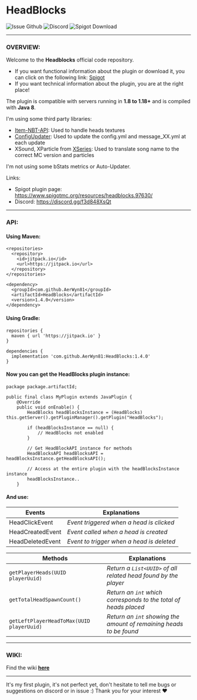 # HeadBlocks

![Issue Github](https://img.shields.io/github/issues-raw/AerWyn81/HeadBlocks?color=%2370d121&style=for-the-badge)
![Discord](https://img.shields.io/discord/912462773995335701?label=DISCORD&logo=discord&logoColor=%238bc1f7&style=for-the-badge)
![Spigot Download](https://img.shields.io/spiget/downloads/97630?logo=data%3Aimage%2Fpng%3Bbase64%2CiVBORw0KGgoAAAANSUhEUgAAAA4AAAAOCAYAAAAfSC3RAAAAAXNSR0IB2cksfwAAAARnQU1BAACxjwv8YQUAAAAJcEhZcwAADsMAAA7DAcdvqGQAAAGASURBVDhPYxg0gB2I2Xx8fDRERUV5jI2N%2BSHCCMAIpZEBk6%2Bv73x2dnYNQUFB1Y8fP15kZWVdsHTp0oVQeTBghtLI4H9kZOSmGzdunGNkZLQ%2Ff%2F68w8GDB89C5eCACUqjgMbGxn9AG6O4ubkN9PX1vaHCKADs1MIQC84%2F7P%2BEf3L%2FfQnii%2F5ilDjzXPgYUKMMLxfrET7Bjy6TJ%2B%2F4CZKDAZBTGf2MP603kP7cyvzjT5Qcy9tEWaHvifysX%2BSkuV4x64s8kHv2UYKBk1%2Fq9MOHD39BtEE0skiJC7k%2BfM9pzsn2X%2FzuW27JD1%2F%2Bi3Ky%2FGR%2B%2B42d4eEHPoZ773nsuLi4Ynh4eOY%2Ff%2F4cbDPYqW5ubipfvnyZxMzMJPLv3%2F8D379%2F%2FcXBxmHJzMoKioanv3%2F%2F1gY6WxkYug%2Ffvn1rfPr06bfw6Kivr2c6cOAAEzAE%2F0CFwHKurq5cQEMvMjExyf7792%2Ff%2F%2F%2F%2Fo0%2BcOPEOrIIQsLe3V7C2tpYDMrHGAj0AAwMAnm2Bn%2B%2FKtQMAAAAASUVORK5CYII%3D&style=for-the-badge)
___

### OVERVIEW:

Welcome to the **Headblocks** official code repository.

* If you want functional information about the plugin or download it, you can click on the following
  link: [Spigot](https://www.spigotmc.org/resources/headblocks-1-8-1-17.97630/)
* If you want technical information about the plugin, you are at the right place!

The plugin is compatible with servers running in **1.8 to 1.18+** and is compiled with **Java 8**.

I'm using some third party libraries:

* [Item-NBT-API](https://github.com/tr7zw/Item-NBT-API): Used to handle heads textures
* [ConfigUpdater](https://github.com/tchristofferson/Config-Updater): Used to update the config.yml and message_XX.yml
  at each update
* XSound, XParticle from [XSeries](https://github.com/CryptoMorin/XSeries): Used to translate song name to the correct
  MC version and particles

I'm not using some bStats metrics or Auto-Updater.

Links:

* Spigot plugin page: https://www.spigotmc.org/resources/headblocks.97630/
* Discord: https://discord.gg/f3d848XsQt

___

### API:

#### Using Maven:

```
<repositories>
  <repository>
    <id>jitpack.io</id>
    <url>https://jitpack.io</url>
  </repository>
</repositories>

<dependency>
  <groupId>com.github.AerWyn81</groupId>
  <artifactId>HeadBlocks</artifactId>
  <version>1.4.0</version>
</dependency>
```

#### Using Gradle:

```
repositories {
  maven { url 'https://jitpack.io' }
}

dependencies {
  implementation 'com.github.AerWyn81:HeadBlocks:1.4.0'
}
```

#### Now you can get the HeadBlocks plugin instance:

```
package package.artifactId;

public final class MyPlugin extends JavaPlugin {
    @Override
    public void onEnable() {
        HeadBlocks headBlocksInstance = (HeadBlocks) this.getServer().getPluginManager().getPlugin("HeadBlocks");

        if (headBlocksInstance == null) {
            // HeadBlocks not enabled
        }

        // Get HeadBlockAPI instance for methods
        HeadBlocksAPI headBlocksAPI = headBlocksInstance.getHeadBlocksAPI();
        
        // Access at the entire plugin with the headBlocksInstance instance
        headBlocksInstance..
    }
```

#### And use:

Events  | Explanations
------------- | -------------
HeadClickEvent | _Event triggered when a head is clicked_
HeadCreatedEvent | _Event called when a head is created_
HeadDeletedEvent | _Event to trigger when a head is deleted_

Methods  | Explanations
------------- | -------------
`getPlayerHeads(UUID playerUuid)` | _Return a `List<UUID>` of all related head found by the player_
`getTotalHeadSpawnCount()` | _Return an `int` which corresponds to the total of heads placed_
`getLeftPlayerHeadToMax(UUID playerUuid)` | _Return an `int` showing the amount of remaining heads to be found_
___

### WIKI:

Find the wiki **[here](https://aerwyn81.github.io/HeadBlocks)**
___
It's my first plugin, it's not perfect yet, don't hesitate to tell me bugs or suggestions on discord or in issue :)
Thank you for your interest ❤️